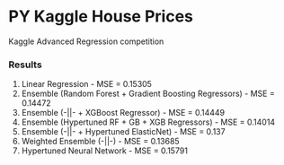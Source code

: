 # PY Kaggle House Prices
 Kaggle Advanced Regression competition

### Results

1. Linear Regression - MSE = 0.15305
2. Ensemble (Random Forest + Gradient Boosting Regressors) - MSE = 0.14472
3. Ensemble (-||- + XGBoost Regressor) - MSE = 0.14449
4. Ensemble (Hypertuned RF + GB + XGB Regressors) - MSE = 0.14014
5. Ensemble (-||- + Hypertuned ElasticNet) - MSE = 0.137
6. Weighted Ensemble (-||-) - MSE = 0.13685
7. Hypertuned Neural Network - MSE = 0.15791


